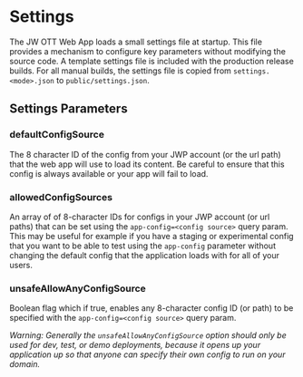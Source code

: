 # Settings

The JW OTT Web App loads a small settings file at startup.  This file provides a mechanism to configure key parameters without modifying the source code.
A template settings file is included with the production release builds. For all manual builds, the settings file is copied from `settings.<mode>.json` to `public/settings.json`.

## Settings Parameters

### defaultConfigSource

The 8 character ID of the config from your JWP account (or the url path) that the web app will use to load its content. Be careful to ensure that this config is always available or your app will fail to load.

### allowedConfigSources

An array of of 8-character IDs for configs in your JWP account (or url paths) that can be set using the `app-config=<config source>` query param. This may be useful for example if you have a staging or experimental config that you want to be able to test using the `app-config` parameter without changing the default config that the application loads with for all of your users.

### unsafeAllowAnyConfigSource

Boolean flag which if true, enables any 8-character config ID (or path) to be specified with the `app-config=<config source>` query param. 

*Warning: Generally the `unsafeAllowAnyConfigSource` option should only be used for dev, test, or demo deployments, because it opens up your application up so that anyone can specify their own config to run on your domain.* 
